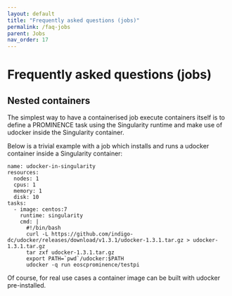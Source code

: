 ```yaml
---
layout: default
title: "Frequently asked questions (jobs)"
permalink: /faq-jobs
parent: Jobs
nav_order: 17
---
```

# Frequently asked questions (jobs)
## Nested containers
The simplest way to have a containerised job execute containers itself is to define a PROMINENCE task using
the Singularity runtime and
make use of udocker inside the Singularity container.

Below is a trivial example with a job which installs and runs a udocker container inside a Singularity container:
```
name: udocker-in-singularity
resources:
  nodes: 1
  cpus: 1
  memory: 1
  disk: 10
tasks:
  - image: centos:7
    runtime: singularity
    cmd: |
      #!/bin/bash
      curl -L https://github.com/indigo-dc/udocker/releases/download/v1.3.1/udocker-1.3.1.tar.gz > udocker-1.3.1.tar.gz
      tar zxf udocker-1.3.1.tar.gz
      export PATH=`pwd`/udocker:$PATH
      udocker -q run eoscprominence/testpi
```
Of course, for real use cases a container image can be built with udocker pre-installed.
